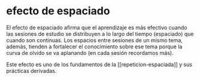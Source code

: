 # efecto de espaciado
El efecto de espaciado afirma que el aprendizaje es más efectivo cuando las sesiones de estudio se distribuyen a lo largo del tiempo (espaciado) que cuando son continuas. Los espacios entre sesiones de un mismo tema, además, tienden a fortalecer el conocimiento sobre ese tema porque la curva de olvido se va aplanando (en cada sesión recordamos más).

Este efecto es uno de los fundamentos de la [[repeticion-espaciada]] y sus prácticas derivadas.
